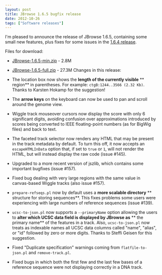 ```yaml
---
layout: post
title: JBrowse 1.6.5 bugfix release
date: 2012-10-26
tags: ["Software releases"]
---
```


I'm pleased to announce the release of JBrowse 1.6.5, containing some small new features, plus fixes for some issues in the [1.6.4 release](http://jbrowse.org/jbrowse-1-6-4-bugfix-release/ "JBrowse 1.6.4 bugfix is also coming along very soon, with a (we hope!) very impressive set of new features.  Stay tuned.release").

Files for download:

*   [JBrowse-1.6.5-min.zip](/wordpress/wp-content/plugins/download-monitor/download.php?id=23 "download JBrowse-1.6.5-min.zip") - 2.8M
*   [JBrowse-1.6.5-full.zip](http://jbrowse.org/wordpress/wp-content/plugins/download-monitor/download.php?id=24 "download JBrowse-1.6.5-full.zip") - 27.3M
Changes in this release:

*   The location box now shows the **length of the currently visible**
** region** in parentheses. For example: `ctgB:1244..3566 (2.32 Kb)`.
Thanks to Karsten Hokamp for the suggestion!
*   The **arrow keys** on the keyboard can now be used to pan and scroll
around the genome view.
*   Wiggle track mouseover cursors now display the score with only 6
significant digits, avoiding confusion over approximations
introduced by scores being converted to IEEE floating-point numbers
(as for BigWig files) and back to text.
*   The faceted track selector now renders any HTML that may be present
in the track metadata by default. To turn this off, it now accepts
an `escapeHTMLInData` option that, if set to `true` or `1`, will
not render the HTML, but will instead display the raw code
(issue #145).
*   Upgraded to a more recent version of jszlib, which contains some
important bugfixes (issue #157).
*   Fixed bug dealing with very large regions with the same value in
canvas-based Wiggle tracks (also issue #157).
*   `prepare-refseqs.pl` now by default uses a **more scalable directory**
** structure for storing sequences**. This fixes problems some users
were experiencing with large numbers of reference sequences
(issue #139).
*   `ucsc-to-json.pl` now supports a `--primaryName` option allowing
the users to **alter which UCSC data field is displayed by JBrowse as**
** the primary name** of the features in a track. Also,
`ucsc-to-json.pl` now treats as indexable names all UCSC data
columns called "name", "alias", or "id" followed by zero or more
digits. Thanks to Steffi Geisen for this suggestion.
*   Fixed "Duplicate specification" warnings coming from
`flatfile-to-json.pl` and `remove-track.pl`.
*   Fixed bugs in which both the first few and the last few bases of a
reference sequence were not displaying correctly in a DNA track.